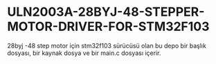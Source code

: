 # ULN2003A-28BYJ-48-STEPPER-MOTOR-DRIVER-FOR-STM32F103
28byj -48 step motor için stm32f103 sürücüsü olan bu depo bir başlık dosyası, bir kaynak dosya ve bir main.c dosyası içerir.
